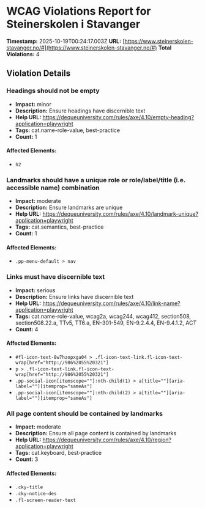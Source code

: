 # WCAG Violations Report for Steinerskolen i Stavanger

**Timestamp:** 2025-10-19T00:24:17.003Z
**URL:** [https://www.steinerskolen-stavanger.no/#](https://www.steinerskolen-stavanger.no/#)
**Total Violations:** 4

## Violation Details

### Headings should not be empty

- **Impact:** minor
- **Description:** Ensure headings have discernible text
- **Help URL:** https://dequeuniversity.com/rules/axe/4.10/empty-heading?application=playwright
- **Tags:** cat.name-role-value, best-practice
- **Count:** 1

#### Affected Elements:

- `h2`

### Landmarks should have a unique role or role/label/title (i.e. accessible name) combination

- **Impact:** moderate
- **Description:** Ensure landmarks are unique
- **Help URL:** https://dequeuniversity.com/rules/axe/4.10/landmark-unique?application=playwright
- **Tags:** cat.semantics, best-practice
- **Count:** 1

#### Affected Elements:

- `.pp-menu-default > nav`

### Links must have discernible text

- **Impact:** serious
- **Description:** Ensure links have discernible text
- **Help URL:** https://dequeuniversity.com/rules/axe/4.10/link-name?application=playwright
- **Tags:** cat.name-role-value, wcag2a, wcag244, wcag412, section508, section508.22.a, TTv5, TT6.a, EN-301-549, EN-9.2.4.4, EN-9.4.1.2, ACT
- **Count:** 4

#### Affected Elements:

- `#fl-icon-text-8w7hzopxga04 > .fl-icon-text-link.fl-icon-text-wrap[href="http://986%2055%20321"]`
- `p > .fl-icon-text-link.fl-icon-text-wrap[href="http://986%2055%20321"]`
- `.pp-social-icon[itemscope=""]:nth-child(1) > a[title=""][aria-label=""][itemprop="sameAs"]`
- `.pp-social-icon[itemscope=""]:nth-child(2) > a[title=""][aria-label=""][itemprop="sameAs"]`

### All page content should be contained by landmarks

- **Impact:** moderate
- **Description:** Ensure all page content is contained by landmarks
- **Help URL:** https://dequeuniversity.com/rules/axe/4.10/region?application=playwright
- **Tags:** cat.keyboard, best-practice
- **Count:** 3

#### Affected Elements:

- `.cky-title`
- `.cky-notice-des`
- `.fl-screen-reader-text`
